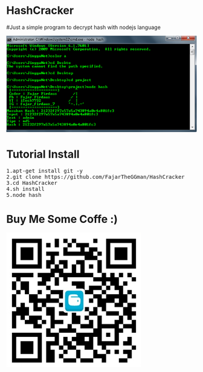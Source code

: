 # HashCracker
#Just a simple program to decrypt hash with nodejs language

![alt text](https://github.com/FajarTheGGman/HashCracker/blob/master/.image/Capture.PNG)

# Tutorial Install 
<pre>
1.apt-get install git -y
2.git clone https://github.com/FajarTheGGman/HashCracker
3.cd HashCracker
4.sh install
5.node hash
</pre>


# Buy Me Some Coffe :)
![donate](https://raw.githubusercontent.com/FajarTheGGman/F-Tools/master/.images/donate.jpeg)
